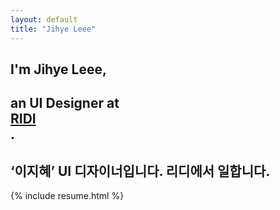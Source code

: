 ```yaml
---
layout: default
title: "Jihye Leee"
---
```

<div class="intro-animation">
<section class="explanation">
    <h1 class="intro">
    I'm Jihye Leee,
    </h1>
    <h1 class="intro">an UI Designer at 
        <div class="intro-link">
            <a class="transition" href="http://ridicorp.com/" target="_blank">
                RIDI
            </a>
            <div class="underline-mask transition"></div>
            <div class="underline"></div>
        </div>.
    </h1>
    <h2 class="intro">
    ‘이지혜’ UI 디자이너입니다. 리디에서 일합니다.</h2>
</section>
</div>

{% include resume.html %}